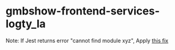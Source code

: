 # gmbshow-frontend-services-logty_la

Note: If Jest returns error "cannot find module xyz",
Apply [this fix]("https://stackoverflow.com/questions/12594541/npm-global-install-cannot-find-module")


##